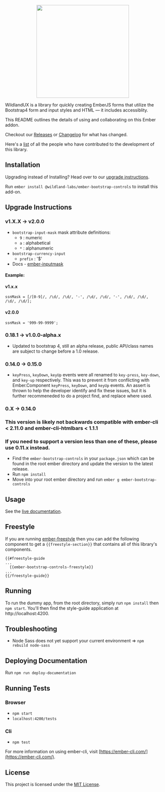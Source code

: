 <p align="center">
  <img src="https://github.com/wildland/ember-bootstrap-controls/blob/master/img/wildlanduxlogo.png" width="300px">
</p>

WildlandUX is a library for quickly creating EmberJS forms that utilize the Bootstrap4 form and input styles and HTML &mdash; it includes accessiblity.

This README outlines the details of using and collaborating on this Ember addon.

Checkout our [Releases](../../releases/latest) or [Changelog](CHANGELOG.md) for what has changed.

Here's a [list](https://github.com/wildland/ember-bootstrap-controls/graphs/contributors) of
all the people who have contributed to the development of this library.

## Installation

Upgrading instead of Installing? Head over to our [upgrade instructions](#upgrade-instructions).

Run `ember install @wildland-labs/ember-bootstrap-controls` to install this add-on.

## Upgrade Instructions

### v1.X.X -> v2.0.0
  - `bootstrap-input-mask` mask attribute definitions:
    - `9` : numeric
    - `a` : alphabetical
    - `*` : alphanumeric
  - `bootstrap-currency-input`
    - `prefix` : '$'
  - Docs - [ember-inputmask](https://brandynbennett.github.io/ember-inputmask/docs)
  
  #### Example:
  #### v1.x.x 
  `ssnMask = [/[0-9]/, /\d/, /\d/, '-', /\d/, /\d/, '-', /\d/, /\d/, /\d/, /\d/];`

  #### v2.0.0
  `ssnMask = '999-99-9999';`

### 0.18.1 -> v1.0.0-alpha.x
 - Updated to bootstrap 4, still an alpha release, public API/class names are subject to change before a 1.0 release.

### 0.14.0 -> 0.15.0
 - `keyPress`, `keyDown`, `keyUp` events were all renamed to `key-press`, `key-down`, and `key-up` respectively. This was to prevent it from conflicting with Ember.Component `keyPress`, `keyDown`, and `keyUp` events. An assert is thrown to help the developer identify and fix these issues, but it is further recommeneded to do a project find, and replace where used.

### 0.X -> 0.14.0
### This version is likely not backwards compatible with ember-cli < 2.11.0 and ember-cli-htmlbars < 1.1.1
### If you need to support a version less than one of these, please use 0.11.x instead.
 - Find the `ember-bootstrap-controls` in your `package.json` which can be found in the root ember directory and update the version to the latest release.
 - Run `npm install`
 - Move into your root ember directory and run `ember g ember-bootstrap-controls`

## Usage
See the [live documentation](http://wildland.github.io/ember-bootstrap-controls/).

## Freestyle
If you are running [ember-freestyle](https://github.com/chrislopresto/ember-freestyle) then you can add the following component to get a `{{freestyle-section}}` that contains all of this library's components.
```
{{#freestyle-guide
...
  {{ember-bootstrap-controls-freestyle}}
...
{{/freestyle-guide}}
```

## Running

To run the dummy app, from the root directory, simply run `npm install` then `npm start`. You'll then find the style-guide application at http://localhost:4200.

## Troubleshooting
* Node Sass does not yet support your current environment => `npm rebuild node-sass`

## Deploying Documentation

Run `npm run deploy-documentation`

## Running Tests

### Browser
* `npm start`
* `localhost:4200/tests`

### Cli
* `npm test`


For more information on using ember-cli, visit [https://ember-cli.com/](https://ember-cli.com/).

License
------------------------------------------------------------------------------

This project is licensed under the [MIT License](LICENSE.md).
